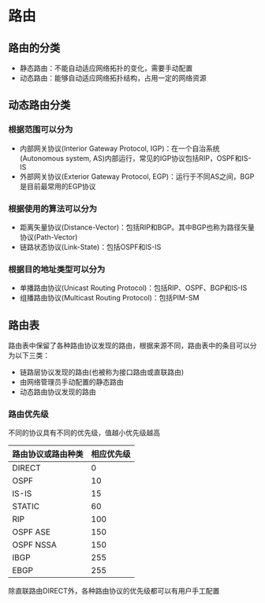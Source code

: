 # 路由

## 路由的分类

- 静态路由：不能自动适应网络拓扑的变化，需要手动配置
- 动态路由：能够自动适应网络拓扑结构，占用一定的网络资源

## 动态路由分类

### 根据范围可以分为

- 内部网关协议(Interior Gateway Protocol, IGP)：在一个自治系统(Autonomous system, AS)内部运行，常见的IGP协议包括RIP，OSPF和IS-IS
- 外部网关协议(Exterior Gateway Protocol, EGP)：运行于不同AS之间，BGP是目前最常用的EGP协议

### 根据使用的算法可以分为

- 距离矢量协议(Distance-Vector)：包括RIP和BGP。其中BGP也称为路径矢量协议(Path-Vector)
- 链路状态协议(Link-State)：包括OSPF和IS-IS

### 根据目的地址类型可以分为

- 单播路由协议(Unicast Routing Protocol)：包括RIP、OSPF、BGP和IS-IS
- 组播路由协议(Multicast Routing Protocol)：包括PIM-SM

## 路由表

路由表中保留了各种路由协议发现的路由，根据来源不同，路由表中的条目可以分为以下三类：

- 链路层协议发现的路由(也被称为接口路由或直联路由)
- 由网络管理员手动配置的静态路由
- 动态路由协议发现的路由

### 路由优先级

不同的协议具有不同的优先级，值越小优先级越高

| 路由协议或路由种类 | 相应优先级 |
| ------------------ | ---------- |
| DIRECT             | 0          |
| OSPF               | 10         |
| IS-IS              | 15         |
| STATIC             | 60         |
| RIP                | 100        |
| OSPF ASE           | 150        |
| OSPF NSSA          | 150        |
| IBGP               | 255        |
| EBGP               | 255        |

除直联路由DIRECT外，各种路由协议的优先级都可以有用户手工配置